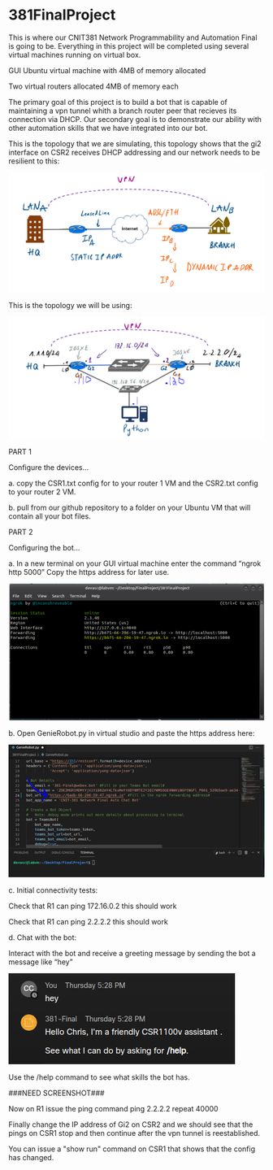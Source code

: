 # 381FinalProject
This is where our CNIT381 Network Programmability and Automation Final is going to be.
Everything in this project will be completed using several virtual machines running on virtual box.

GUI Ubuntu virtual machine with 4MB of memory allocated

Two virtual routers allocated 4MB of memory each

The primary goal of this project is to build a bot that is capable of maintaining a vpn tunnel whith a branch router peer that recieves its connection via DHCP. Our secondary goal is to demonstrate our ability with other automation skills that we have integrated into our bot.

This is the topology that we are simulating, this topology shows that the gi2 interface on CSR2 receives DHCP addressing and our network needs to be resilient to this:

![Topology1](images/Topology1.png)

This is the topology we will be using:

![Topology2](images/Topology2.png)

PART 1 

Configure the devices...

a. copy the CSR1.txt config for to your router 1 VM and the CSR2.txt config to your router 2 VM.

b. pull from our github repository to a folder on your Ubuntu VM that will contain all your bot files.

PART 2

Configuring the bot...

a.	In a new terminal on your GUI virtual machine enter the command “ngrok http 5000” Copy the https address for later use. 

   ![ngroksc](images/ngrok.png)

b. Open GenieRobot.py in virtual studio and paste the https address here:

   ![ngroksc2](images/ngrok2.png)

c. Initial connectivity tests:

Check that R1 can ping 172.16.0.2 this should work

Check that R1 can ping 2.2.2.2 this should work

d. Chat with the bot: 

Interact with the bot and receive a greeting message by sending the bot a message like “hey”

![botsc](images/bot1.png)

Use the /help command to see what skills the bot has.

###NEED SCREENSHOT###

Now on R1 issue the ping command ping 2.2.2.2 repeat 40000

Finally change the IP address of Gi2 on CSR2 and we should see that the pings on CSR1 stop and then continue after the vpn tunnel is reestablished.

You can issue a "show run" command on CSR1 that shows that the config has changed.
